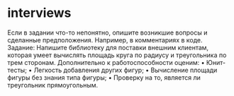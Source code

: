 # interviews

Если в задании что-то непонятно, опишите возникшие вопросы и сделанные предположения. Например, в комментариях в коде. Задание: Напишите библиотеку для поставки внешним клиентам, которая умеет вычислять площадь круга по радиусу и треугольника по трем сторонам. Дополнительно к работоспособности оценим:
• Юнит-тесты;
• Легкость добавления других фигур;
• Вычисление площади фигуры без знания типа фигуры;
• Проверку на то, является ли треугольник прямоугольным.
